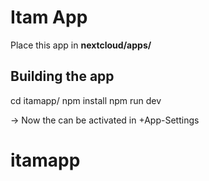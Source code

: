 
# Itam App
Place this app in **nextcloud/apps/**

## Building the app

cd itamapp/
npm install 
npm run dev

-> Now the can be activated in +App-Settings

# itamapp
